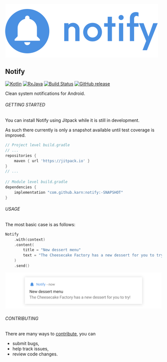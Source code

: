 ![Notify](./docs/assets/notify-logo.svg)


## Notify
[![Kotlin](https://img.shields.io/badge/Kotlin-1.2.21-blue.svg?style=flat-square)](http://kotlinlang.org)
[![RxJava](https://img.shields.io/badge/Support-27.1.0-6ab344.svg?style=flat-square)](https://github.com/ReactiveX/RxJava/releases/tag/v2.1.10)
[![Build Status](https://img.shields.io/travis/Karn/notify.svg?style=flat-square)](https://travis-ci.org/Karn/notify)
[![GitHub release](https://img.shields.io/github/release/karn/notify-lightgrey.svg?style=flat-square)](/releases/latest)



Clean system notifications for Android.

###### GETTING STARTED
You can install Notify using Jitpack while it is still in development.

As such there currently is only a snapshot available until test coverage is improved.

``` Groovy
// Project level build.gradle
// ...
repositories {
    maven { url 'https://jitpack.io' }
}
// ...

// Module level build.gradle
dependencies {
    implementation "com.github.karn:notify:-SNAPSHOT"
}
```

###### USAGE
The most basic case is as follows:

``` kotlin
Notify
    .with(context)
    .content(
        title = "New dessert menu"
        text = "The Cheesecake Factory has a new dessert for you to try!"
    )
    .send()
```

![Basic usecase](./docs/assets/default.svg)



###### CONTRIBUTING
There are many ways to [contribute](./.github/CONTRIBUTING.md), you can
- submit bugs,
- help track issues,
- review code changes.